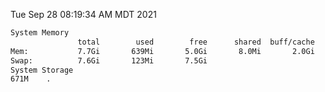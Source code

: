 Tue Sep 28 08:19:34 AM MDT 2021
```bash
System Memory
               total        used        free      shared  buff/cache   available
Mem:           7.7Gi       639Mi       5.0Gi       8.0Mi       2.0Gi       6.7Gi
Swap:          7.6Gi       123Mi       7.5Gi
System Storage
671M	.
```
